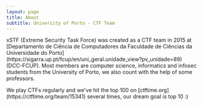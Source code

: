 ```yaml
---
layout: page
title: About
subtitle: University of Porto - CTF Team
---
```


<p>xSTF (Extreme Security Task Force) was created as a CTF team in 2015 at [Departamento de Ciência de Computadores da Faculdade de Ciências da Universidade do Porto](https://sigarra.up.pt/fcup/en/uni_geral.unidade_view?pv_unidade=89) (DCC-FCUP). Most members are computer science, informatics and infosec students from the University of Porto, we also count with the help of some professors.</p>


<p>We play CTFs regularly and we've hit the top 100 on [ctftime.org](https://ctftime.org/team/15341) several times, our dream goal is top 10 :) </p>
